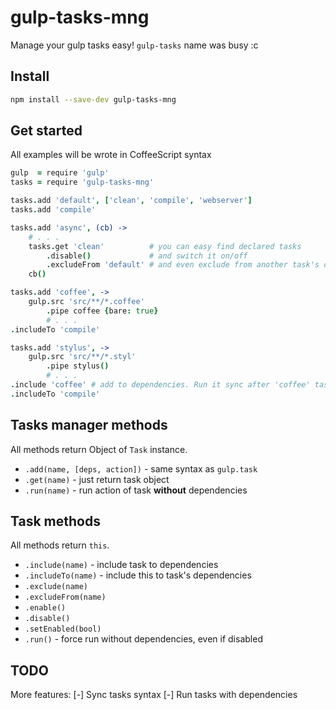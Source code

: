 # gulp-tasks-mng
Manage your gulp tasks easy!
`gulp-tasks` name was busy :c

## Install
```sh
npm install --save-dev gulp-tasks-mng
```

## Get started
All examples will be wrote in CoffeeScript syntax
```coffee
gulp  = require 'gulp'
tasks = require 'gulp-tasks-mng'

tasks.add 'default', ['clean', 'compile', 'webserver']
tasks.add 'compile'

tasks.add 'async', (cb) ->
    # . . .
    tasks.get 'clean'          # you can easy find declared tasks
        .disable()             # and switch it on/off
        .excludeFrom 'default' # and even exclude from another task's dependencies
    cb()

tasks.add 'coffee', ->
    gulp.src 'src/**/*.coffee'
        .pipe coffee {bare: true}
        # . . .
.includeTo 'compile'

tasks.add 'stylus', ->
    gulp.src 'src/**/*.styl'
        .pipe stylus()
        # . . .
.include 'coffee' # add to dependencies. Run it sync after 'coffee' task
.includeTo 'compile'
```
## Tasks manager methods
All methods return Object of `Task` instance.

 - `.add(name, [deps, action])` - same syntax as `gulp.task`
 - `.get(name)` - just return task object
 - `.run(name)` - run action of task **without** dependencies

## Task methods
All methods return `this`.

 - `.include(name)` - include task to dependencies
 - `.includeTo(name)` - include this to task's dependencies
 - `.exclude(name)`
 - `.excludeFrom(name)`
 - `.enable()`
 - `.disable()`
 - `.setEnabled(bool)`
 - `.run()` - force run without dependencies, even if disabled

## TODO
More features:
 [-] Sync tasks syntax
 [-] Run tasks with dependencies
